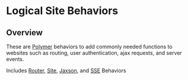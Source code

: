 # Logical Site Behaviors

## Overview

These are [Polymer](https://www.polymer-project.org/1.0/) behaviors to add commonly needed functions to websites such as routing, user authentication, ajax requests, and server events.

Includes [Router](../master/logical-router-behavior.html), [Site](../master/logical-site-behavior.html), [Jaxson](../master/logical-jaxson-behavior.html), and [SSE](../master/logical-sse-behavior.html) Behaviors
